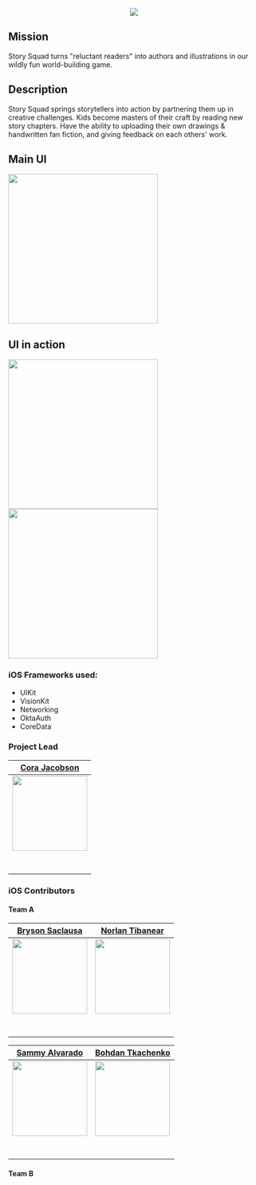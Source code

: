 <p align="center">
  <img src="https://github.com/Lambda-School-Labs/storysquad-ios/blob/main/Photos/StorySquadLogo.png">
</p>

## Mission

Story Squad turns "reluctant readers" into authors and illustrations in our wildly fun world-building game.

## Description

Story Squad springs storytellers into action by partnering them up in creative challenges. Kids become masters of their craft by reading new story chapters. Have the ability to uploading their own drawings & handwritten fan fiction, and giving feedback on each others' work. 

## Main UI
<p float="left">
  <img src="https://github.com/Lambda-School-Labs/storysquad-ios/blob/main/Photos/storyPicture.jpg" width="300" />
</p>

## UI in action

<p float="left">
  <img src="https://github.com/Lambda-School-Labs/storysquad-ios/blob/main/Photos/MVP1.gif" width="300" />
  <img src="https://github.com/Lambda-School-Labs/storysquad-ios/blob/main/Photos/MVP2.gif" width="300" />
</p>

### iOS Frameworks used:
- UIKit
- VisionKit
- Networking
- OktaAuth
- CoreData

### Project Lead
|                                                      [Cora Jacobson](https://github.com/CoraJacobson)                                                      |
| :-----------------------------------------------------------------------------------------------------------------------------------------: |
| [<img src="https://avatars.githubusercontent.com/u/64975403?s=400&v=4" width = "150" />](https://github.com/CoraJacobson) |
|                                [<img src="https://github.com/favicon.ico" width="15"> ](https://github.com/CoraJacobson)                                |
|                [ <img src="https://static.licdn.com/sc/h/al2o9zrvru7aqj8e1x2rzsrca" width="15"> ](https://www.linkedin.com/in/cora-jacobson/)                | 

### iOS Contributors

#### Team A

|                                                      [Bryson Saclausa](https://github.com/brysonSaclausa)                                                      |                                                       [Norlan Tibanear](https://github.com/NorlanT)                                                     
| :-----------------------------------------------------------------------------------------------------------------------------------------: | :-------------------------------------------------------------------------------------------------------------------------------------------: |
| [<img src="https://avatars.githubusercontent.com/u/64332391?v=4" width = "150" />](https://github.com/brysonSaclausa) | [<img src="https://avatars.githubusercontent.com/u/27391096?v=4" width = "150" />](https://github.com/NorlanT) | 
|                                [<img src="https://github.com/favicon.ico" width="15"> ](https://github.com/brysonSaclausa)                                |                            [<img src="https://github.com/favicon.ico" width="15"> ](https://github.com/NorlanT)                             |                            
|                [ <img src="https://static.licdn.com/sc/h/al2o9zrvru7aqj8e1x2rzsrca" width="15"> ](https://www.linkedin.com/in/bryson-saclausa/)                |                 [ <img src="https://static.licdn.com/sc/h/al2o9zrvru7aqj8e1x2rzsrca" width="15"> ](https://www.linkedin.com/in/norlantibanear/)                 |     

|                                                      [Sammy Alvarado](https://github.com/SammyAlvarado)                                                      |                                                       [Bohdan Tkachenko](https://github.com/bohdan462)                                                     
| :-----------------------------------------------------------------------------------------------------------------------------------------: | :-------------------------------------------------------------------------------------------------------------------------------------------: |
| [<img src="https://avatars.githubusercontent.com/u/43729566?s=60&v=4" width = "150" />](https://github.com/SammyAlvarado) | [<img src="https://avatars.githubusercontent.com/u/30517042?v=4" width = "150" />](https://github.com/bohdan462) | 
|                                [<img src="https://github.com/favicon.ico" width="15"> ](https://github.com/SammyAlvarado)                                |                            [<img src="https://github.com/favicon.ico" width="15"> ](https://github.com/bohdan462)                             |                            
|                [ <img src="https://static.licdn.com/sc/h/al2o9zrvru7aqj8e1x2rzsrca" width="15"> ](https://www.linkedin.com/in/sammy-alvarado/)                |                 [ <img src="https://static.licdn.com/sc/h/al2o9zrvru7aqj8e1x2rzsrca" width="15"> ](https://www.linkedin.com/in/bohdan-tkachenko-8283a3137/)                 |  



#### Team B


